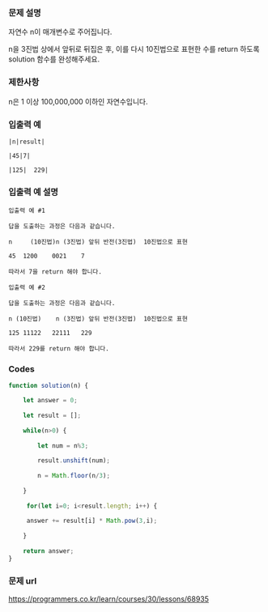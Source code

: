 ### 문제 설명

자연수 n이 매개변수로 주어집니다. 

n을 3진법 상에서 앞뒤로 뒤집은 후, 이를 다시 10진법으로 표현한 수를 return 하도록 solution 함수를 완성해주세요.


### 제한사항

n은 1 이상 100,000,000 이하인 자연수입니다.


### 입출력 예

```
|n|result|

|45|7|

|125|  229|

```


### 입출력 예 설명

```
입출력 예 #1

답을 도출하는 과정은 다음과 같습니다.

n     (10진법)n (3진법)	앞뒤 반전(3진법)	10진법으로 표현

45	1200	0021	7

따라서 7을 return 해야 합니다.
```

```
입출력 예 #2

답을 도출하는 과정은 다음과 같습니다.

n (10진법)	n (3진법)	앞뒤 반전(3진법)	10진법으로 표현

125	11122	22111	229

따라서 229를 return 해야 합니다.
```

### Codes

```js
function solution(n) {

    let answer = 0;
    
    let result = [];
    
    while(n>0) {
    
        let num = n%3;
        
        result.unshift(num);
        
        n = Math.floor(n/3);
        
    }
    
     for(let i=0; i<result.length; i++) {
     
     answer += result[i] * Math.pow(3,i);
     
    }
    
    return answer;
}
```


### 문제 url

https://programmers.co.kr/learn/courses/30/lessons/68935
